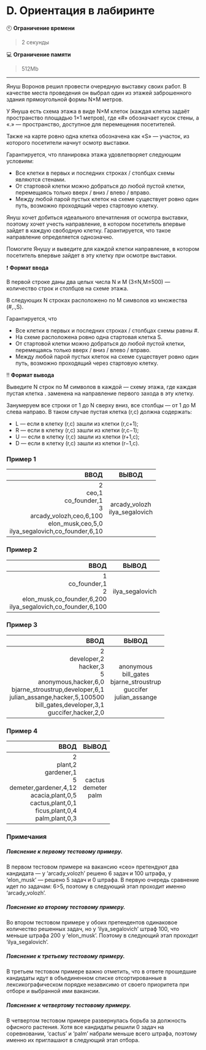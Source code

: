 # D. Ориентация в лабиринте

:clock10: **Ограничение времени**

>2 секунды

 
:computer: **Ограничение памяти**

>512Mb

____

Януш Воронов решил провести очередную выставку своих работ. В качестве места проведения он выбрал один из этажей заброшенного здания прямоугольной формы N×M метров.

У Януша есть схема этажа в виде N×M клеток (каждая клетка задаёт пространство площадью 1×1 метров), где «#» обозначает кусок стены, а «.» — пространство, доступное для перемещения посетителей.

Также на карте ровно одна клетка обозначена как «S» — участок, из которого посетители начнут осмотр выставки.

Гарантируется, что планировка этажа удовлетворяет следующим условиям:
- Все клетки в первых и последних строках / столбцах схемы являются стенами.
- От стартовой клетки можно добраться до любой пустой клетки, перемещаясь только вверх / вниз / влево / вправо.
- Между любой парой пустых клеток на схеме существует ровно один путь, возможно проходящий через стартовую клетку.

Януш хочет добиться идеального впечатления от осмотра выставки, поэтому хочет учесть направление, в котором посетитель впервые зайдет в каждую свободную клетку. Гарантируется, что такое направление определяется однозначно.

Помогите Янушу и выведите для каждой клетки направление, в котором посетитель впервые зайдет в эту клетку при осмотре выставки.



:heavy_exclamation_mark: <b>Формат ввода</b>

В первой строке даны два целых числа N и M (3≤N,M≤500) — количество строк и столбцов на схеме этажа.

В следующих N строках расположено по M символов из множества (#,.,S).

Гарантируется, что
- Все клетки в первых и последних строках / столбцах схемы равны #.
- На схеме расположена ровно одна стартовая клетка S.
- От стартовой клетки можно добраться до любой пустой клетки, перемещаясь только вверх / вниз / влево / вправо.
- Между любой парой пустых клеток на схеме существует ровно один путь, возможно проходящий через стартовую клетку.



:bangbang: <b>Формат вывода</b>

Выведите N строк по M символов в каждой — схему этажа, где каждая пустая клетка . заменена на направление первого захода в эту клетку.

Занумеруем все строки от 1 до N сверху вниз, все столбцы — от 1 до M слева направо. В таком случае пустая клетка (r,c) должна содержать:
- L — если в клетку (r,c) зашли из клетки (r,c+1);
- R — если в клетку (r,c) зашли из клетки (r,c−1);
- U — если в клетку (r,c) зашли из клетки (r+1,c);
- D — если в клетку (r,c) зашли из клетки (r−1,c).



### Пример 1

| ВВОД | ВЫВОД |
|----:|:----:|
| 2<br/>ceo,1<br/>co_founder,1<br/>3<br/>arcady_volozh,ceo,6,100<br/>elon_musk,ceo,5,0<br/>ilya_segalovich,co_founder,6,10 | arcady_volozh<br/>ilya_segalovich |


### Пример 2

| ВВОД | ВЫВОД |
|----:|:----:|
| 1<br/>co_founder,1<br/>2<br/>elon_musk,co_founder,6,200<br/>ilya_segalovich,co_founder,6,100 | ilya_segalovich |


### Пример 3

| ВВОД | ВЫВОД |
|----:|:----:|
| 2<br/>developer,2<br/>hacker,3<br/>5<br/>anonymous,hacker,6,0<br/>bjarne_stroustrup,developer,6,1<br/>julian_assange,hacker,5,100500<br/>bill_gates,developer,3,1<br/>guccifer,hacker,2,0 | anonymous<br/>bill_gates<br/>bjarne_stroustrup<br/>guccifer<br/>julian_assange |


### Пример 4

| ВВОД | ВЫВОД |
|----:|:----:|
| 2<br/>plant,2<br/>gardener,1<br/>5<br/>demeter,gardener,4,12<br/>acacia,plant,0,5<br/>cactus,plant,0,1<br/>ficus,plant,0,4<br/>palm,plant,0,3 | cactus<br/>demeter<br/>palm |

### Примечания
##### Пояснение к первому тестовому примеру.

В первом тестовом примере на вакансию «ceo» претендуют два кандидата — у ‘arcady_volozh’ решено 6 задач и 100 штрафа, у ‘elon_musk’ — решено 5 задач и 0 штрафа. В первую очередь сравнение идет по задачам: 6>5, поэтому в следующий этап проходит именно ‘arcady_volozh’.
<br/>

##### Пояснение ко второму тестовому примеру.

Во втором тестовом примере у обоих претендентов одинаковое количество решенных задач, но у ‘ilya_segalovich’ штраф 100, что меньше штрафа 200 у ‘elon_musk’. Поэтому в следующий этап проходит ‘ilya_segalovich’.
<br/>

##### Пояснение к третьему тестовому примеру.

В третьем тестовом примере важно отметить, что в ответе прошедшие кандидаты идут в объединенном списке отсортированные в лексикографическом порядке независимо от своего приоритета при отборе и выбранной ими вакансии.
<br/>

##### Пояснение к четвертому тестовому примеру.

В четвертом тестовом примере развернулась борьба за должность офисного растения. Хотя все кандидаты решили 0 задач на соревновании, ‘cactus’ и ‘palm’ набрали меньше всего штрафа, поэтому именно их приглашают в следующий этап отбора.
